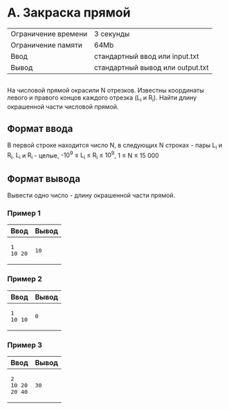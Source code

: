 <div class="problem-statement">
   <div class="header">
      <h1 class="title">A. Закраска прямой</h1>
      <table>
         <tr class="time-limit">
            <td class="property-title">Ограничение времени</td>
            <td>3&nbsp;секунды</td>
         </tr>
         <tr class="memory-limit">
            <td class="property-title">Ограничение памяти</td>
            <td>64Mb</td>
         </tr>
         <tr class="input-file">
            <td class="property-title">Ввод</td>
            <td colspan="1">стандартный ввод или input.txt</td>
         </tr>
         <tr class="output-file">
            <td class="property-title">Вывод</td>
            <td colspan="1">стандартный вывод или output.txt</td>
         </tr>
      </table>
   </div>
   <h2></h2>
   <div class="legend"><span style="">
         <p>На числовой прямой окрасили N отрезков. Известны координаты левого и правого концов каждого отрезка (<span class="tex-math-text">L<sub>i</sub></span> и <span class="tex-math-text">R<sub>i</sub></span>). Найти длину окрашенной части числовой прямой.
         </p></span><p></p>
   </div>
   <h2>Формат ввода</h2>
   <div class="input-specification"><span style="">
         <p>В первой строке находится число N, в следующих N строках - пары <span class="tex-math-text">L<sub>i</sub></span> и <span class="tex-math-text">R<sub>i</sub></span>. <span class="tex-math-text">L<sub>i</sub></span> и <span class="tex-math-text">R<sub>i</sub></span> - целые, <span class="tex-math-text">-10<sup>9</sup> &le; L<sub>i</sub> &le; R<sub>i</sub> &le; 10<sup>9</sup></span>, <span class="tex-math-text">1 &le; N &le; 15 000</span></p></span><p></p>
   </div>
   <h2>Формат вывода</h2>
   <div class="output-specification"><span style="">
         <p>Вывести одно число - длину окрашенной части прямой.</p></span><p></p>
   </div>
   <h3>Пример 1</h3>
   <table class="sample-tests">
      <thead>
         <tr>
            <th>Ввод</th>
            <th>Вывод</th>
         </tr>
      </thead>
      <tbody>
         <tr>
            <td><pre>1
10 20
</pre></td>
            <td><pre>10
</pre></td>
         </tr>
      </tbody>
   </table>
   <h3>Пример 2</h3>
   <table class="sample-tests">
      <thead>
         <tr>
            <th>Ввод</th>
            <th>Вывод</th>
         </tr>
      </thead>
      <tbody>
         <tr>
            <td><pre>1
10 10
</pre></td>
            <td><pre>0
</pre></td>
         </tr>
      </tbody>
   </table>
   <h3>Пример 3</h3>
   <table class="sample-tests">
      <thead>
         <tr>
            <th>Ввод</th>
            <th>Вывод</th>
         </tr>
      </thead>
      <tbody>
         <tr>
            <td><pre>2
10 20
20 40
</pre></td>
            <td><pre>30
</pre></td>
         </tr>
      </tbody>
   </table>
</div></div>
